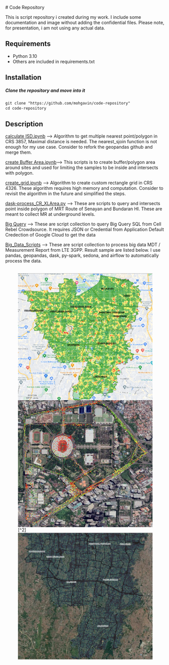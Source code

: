 <p align="justify">
#  Code Repository

This is script repository i created during my work. I include some documentation and image without adding the confidential files. 
Please note, for presentation, i am not using any actual data.  
## Requirements

* Python 3.10
* Others are included in requirements.txt
## Installation

##### Clone the repository and move into it
```
git clone "https://github.com/mohgavin/code-repository"
cd code-repository
```

## Description

[calculate ISD.ipynb](https://github.com/mohgavin/code-repository/blob/main/calculate%20ISD.ipynb) --> Algorithm to get multiple nearest point/polygon in CRS 3857, Maximal distance is needed. The nearest_sjoin function is not enough for my use case. Consider to refork the geopandas github and merge them.  

[create Buffer Area.ipynb](https://github.com/mohgavin/code-repository/blob/main/create%20Buffer%20Area.ipynb)--> This scripts is to create buffer/polygon area around sites and used for limiting the samples to be inside and intersects with polygon. 

[create_grid.ipynb](https://github.com/mohgavin/code-repository/blob/main/create_grid.ipynb) --> Algorithm to create custom rectangle grid in CRS 4326. These algorithm requires high memory and computation. Consider to revisit the algorithm in the future and simplified the steps.

[dask-process_CR_XLArea.py](https://github.com/mohgavin/code-repository/blob/main/dask-process_CR_XLArea.py) --> These are scripts to query and intersects point inside polygon of MRT Route of Senayan and Bundaran HI. These are meant to collect MR at underground levels. 

[Big Query](https://github.com/mohgavin/code-repository/tree/main/BigQuery) --> These are script collection to query Big Query SQL from Cell Rebel Crowdsource. It requires JSON or Credential from Application Default Credection of Google Cloud to get the data

[Big_Data_Scripts](https://github.com/mohgavin/code-repository/tree/main/Big_Data_Scripts) --> These are script collection to process big data MDT / Measurement Report from LTE 3GPP. Result sample are listed below. I use pandas, geopandas, dask, py-spark, sedona, and airflow to automatically process the data.   
<br>

<figure>
  <img align="left" src="https://github.com/mohgavin/code-repository/blob/main/Picture/Jaksel%20-%20Signal%20Power.png" width="450" height="400"><img align="right" src="https://github.com/mohgavin/code-repository/blob/main/Picture/GBK%20-%20Throughput%20Power.png" width="450" height="400">
</figure>

<figure>[^2]
<img align="centre" src="https://github.com/mohgavin/code-repository/blob/main/Picture/Jaksel - Population Map.png" width="450" height="400">
</figure>
</p>

